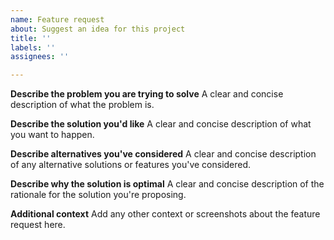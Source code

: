 ```yaml
---
name: Feature request
about: Suggest an idea for this project
title: ''
labels: ''
assignees: ''

---
```


**Describe the problem you are trying to solve**
A clear and concise description of what the problem is.

**Describe the solution you'd like**
A clear and concise description of what you want to happen.

**Describe alternatives you've considered**
A clear and concise description of any alternative solutions or features you've considered.

**Describe why the solution is optimal**
A clear and concise description of the rationale for the solution you're proposing.

**Additional context**
Add any other context or screenshots about the feature request here.